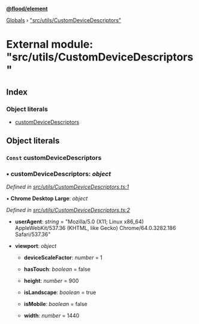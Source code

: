 **[@flood/element](../README.md)**

[Globals](../globals.md) › ["src/utils/CustomDeviceDescriptors"](_src_utils_customdevicedescriptors_.md)

# External module: "src/utils/CustomDeviceDescriptors"

## Index

### Object literals

* [customDeviceDescriptors](_src_utils_customdevicedescriptors_.md#const-customdevicedescriptors)

## Object literals

### `Const` customDeviceDescriptors

### ▪ **customDeviceDescriptors**: *object*

*Defined in [src/utils/CustomDeviceDescriptors.ts:1](https://github.com/flood-io/element/blob/d9c12d9/packages/element/src/utils/CustomDeviceDescriptors.ts#L1)*

▪ **Chrome Desktop Large**: *object*

*Defined in [src/utils/CustomDeviceDescriptors.ts:2](https://github.com/flood-io/element/blob/d9c12d9/packages/element/src/utils/CustomDeviceDescriptors.ts#L2)*

* **userAgent**: *string* = "Mozilla/5.0 (X11; Linux x86_64) AppleWebKit/537.36 (KHTML, like Gecko) Chrome/64.0.3282.186 Safari/537.36"

* **viewport**: *object*

  * **deviceScaleFactor**: *number* = 1

  * **hasTouch**: *boolean* = false

  * **height**: *number* = 900

  * **isLandscape**: *boolean* = true

  * **isMobile**: *boolean* = false

  * **width**: *number* = 1440